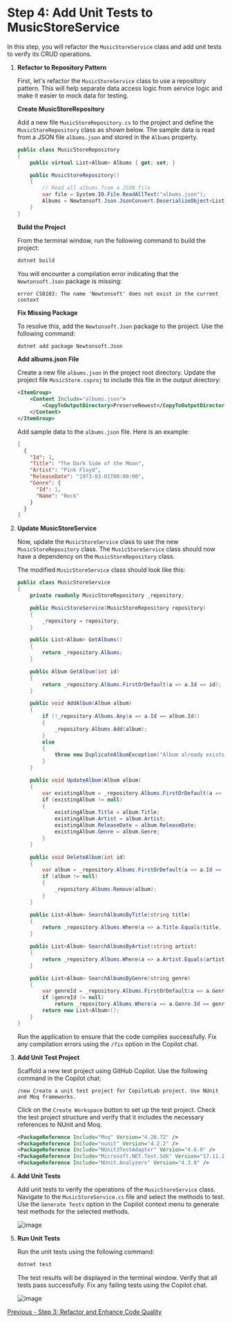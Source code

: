 # Step 4: Add Unit Tests to MusicStoreService

In this step, you will refactor the `MusicStoreService` class and add unit tests to verify its CRUD operations.

1.  **Refactor to Repository Pattern**

    First, let's refactor the `MusicStoreService` class to use a repository pattern. This will help separate data access logic from service logic and make it easier to mock data for testing.

    **Create MusicStoreRepository**

    Add a new file `MusicStoreRepository.cs` to the project and define the `MusicStoreRepository` class as shown below. The sample data is read from a JSON file `albums.json` and stored in the `Albums` property.

    ```csharp
    public class MusicStoreRepository
    {
        public virtual List<Album> Albums { get; set; }

        public MusicStoreRepository()
        {
            // Read all albums from a JSON file
            var file = System.IO.File.ReadAllText("albums.json");
            Albums = Newtonsoft.Json.JsonConvert.DeserializeObject<List<Album>>(file);
        }
    }
    ```

    **Build the Project**

    From the terminal window, run the following command to build the project:

    ```bash
    dotnet build
    ```

    You will encounter a compilation error indicating that the `Newtonsoft.Json` package is missing:

    ```text
    error CS0103: The name 'Newtonsoft' does not exist in the current context
    ```

    **Fix Missing Package**

    To resolve this, add the `Newtonsoft.Json` package to the project. Use the following command:

    ```bash
    dotnet add package Newtonsoft.Json
    ```

    **Add albums.json File**

    Create a new file `albums.json` in the project root directory. Update the project file `MusicStore.csproj` to include this file in the output directory:

    ```xml
    <ItemGroup>
        <Content Include="albums.json">
            <CopyToOutputDirectory>PreserveNewest</CopyToOutputDirectory>
        </Content>
    </ItemGroup>
    ```

    Add sample data to the `albums.json` file. Here is an example:

    ```json
    [
      {
        "Id": 1,
        "Title": "The Dark Side of the Moon",
        "Artist": "Pink Floyd",
        "ReleaseDate": "1973-03-01T00:00:00",
        "Genre": {
          "Id": 1,
          "Name": "Rock"
        }
      }
    ]
    ```

2.  **Update MusicStoreService**

    Now, update the `MusicStoreService` class to use the new `MusicStoreRepository` class. The `MusicStoreService` class should now have a dependency on the `MusicStoreRepository` class.

    The modified `MusicStoreService` class should look like this:

    ```csharp
    public class MusicStoreService
    {
        private readonly MusicStoreRepository _repository;

        public MusicStoreService(MusicStoreRepository repository)
        {
            _repository = repository;
        }

        public List<Album> GetAlbums()
        {
            return _repository.Albums;
        }

        public Album GetAlbum(int id)
        {
            return _repository.Albums.FirstOrDefault(a => a.Id == id);
        }

        public void AddAlbum(Album album)
        {
            if (!_repository.Albums.Any(a => a.Id == album.Id))
            {
                _repository.Albums.Add(album);
            }
            else
            {
                throw new DuplicateAlbumException("Album already exists.");
            }
        }

        public void UpdateAlbum(Album album)
        {
            var existingAlbum = _repository.Albums.FirstOrDefault(a => a.Id == album.Id);
            if (existingAlbum != null)
            {
                existingAlbum.Title = album.Title;
                existingAlbum.Artist = album.Artist;
                existingAlbum.ReleaseDate = album.ReleaseDate;
                existingAlbum.Genre = album.Genre;
            }
        }

        public void DeleteAlbum(int id)
        {
            var album = _repository.Albums.FirstOrDefault(a => a.Id == id);
            if (album != null)
            {
                _repository.Albums.Remove(album);
            }
        }

        public List<Album> SearchAlbumsByTitle(string title)
        {
            return _repository.Albums.Where(a => a.Title.Equals(title, StringComparison.OrdinalIgnoreCase)).ToList();
        }

        public List<Album> SearchAlbumsByArtist(string artist)
        {
            return _repository.Albums.Where(a => a.Artist.Equals(artist, StringComparison.OrdinalIgnoreCase)).ToList();
        }

        public List<Album> SearchAlbumsByGenre(string genre)
        {
            var genreId = _repository.Albums.FirstOrDefault(a => a.Genre.Name.Equals(genre, StringComparison.OrdinalIgnoreCase))?.Genre.Id;
            if (genreId != null)
                return _repository.Albums.Where(a => a.Genre.Id == genreId).ToList();
            return new List<Album>();
        }
    }
    ```

    Run the application to ensure that the code compiles successfully. Fix any compilation errors using the `/fix` option in the Copilot chat.

3.  **Add Unit Test Project**

    Scaffold a new test project using GitHub Copilot. Use the following command in the Copilot chat:

    ```text
    /new Create a unit test project for CopilotLab project. Use NUnit and Moq frameworks.
    ```

    Click on the `Create Workspace` button to set up the test project. Check the test project structure and verify that it includes the necessary references to NUnit and Moq.

    ```xml
    <PackageReference Include="Moq" Version="4.20.72" />
    <PackageReference Include="nunit" Version="4.2.2" />
    <PackageReference Include="NUnit3TestAdapter" Version="4.6.0" />
    <PackageReference Include="Microsoft.NET.Test.Sdk" Version="17.11.1" />
    <PackageReference Include="NUnit.Analyzers" Version="4.3.0" />
    ```

4.  **Add Unit Tests**

    Add unit tests to verify the operations of the `MusicStoreService` class. Navigate to the `MusicStoreService.cs` file and select the methods to test. Use the `Generate Tests` option in the Copilot context menu to generate test methods for the selected methods.

    ![image](https://github.com/user-attachments/assets/df8af58b-057d-4366-aeef-305fa0503ef3)


6.  **Run Unit Tests**

    Run the unit tests using the following command:

    ```bash
    dotnet test
    ```

    The test results will be displayed in the terminal window. Verify that all tests pass successfully. Fix any failing tests using the Copilot chat.

    ![image](https://github.com/user-attachments/assets/d8049f7b-679b-4804-bc1b-f550c929db6b)


[Previous - Step 3: Refactor and Enhance Code Quality](./03-Step03.md)
